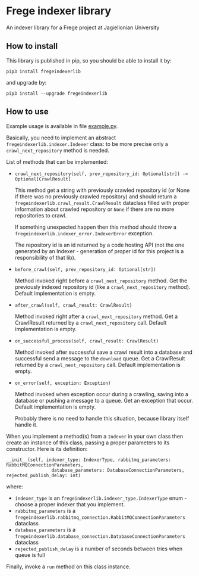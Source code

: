 # Frege indexer library

An indexer library for a Frege project at Jagiellonian University

## How to install

This library is published in pip, so you should be able to install it by:

`pip3 install fregeindexerlib`

and upgrade by:

`pip3 install --upgrade fregeindexerlib`

## How to use

Example usage is available in file [example.py](example.py).

Basically, you need to implement an abstract `fregeindexerlib.indexer.Indexer` class: to be more precise only a `crawl_next_repository` method is needed.

List of methods that can be implemented:
* `crawl_next_repository(self, prev_repository_id: Optional[str]) -> Optional[CrawlResult]`
  
  This method get a string with previously crawled repository id (or None if there was no previously crawled repository)
  and should return a `fregeindexerlib.crawl_result.CrawlResult` dataclass filled with proper information about crawled repository
  or `None` if there are no more repositories to crawl.
  
  If something unexpected happen then this method should throw a `fregeindexerlib.indexer_error.IndexerError` exception.
  
  The repository id is an id returned by a code hosting API (not the one generated by an Indexer - generation of proper id for this project is a responsibility of that lib).


* `before_crawl(self, prev_repository_id: Optional[str])`
  
  Method invoked right before a `crawl_next_repository` method.
  Get the previously indexed repository id (like a `crawl_next_repository` method). Default implementation is empty.


* `after_crawl(self, crawl_result: CrawlResult)`

  Method invoked right after a `crawl_next_repository` method.
  Get a CrawlResult returned by a `crawl_next_repository` call. Default implementation is empty.
  

* `on_successful_process(self, crawl_result: CrawlResult)`

  Method invoked after successful save a crawl result into a database and successful send a message to the `download` queue.
  Get a CrawlResult returned by a `crawl_next_repository` call. Default implementation is empty.
  

* `on_error(self, exception: Exception)`

  Method invoked when exception occur during a crawling, saving into a database or pushing a message to a queue.
  Get an exception that occur. Default implementation is empty.
  
  Probably there is no need to handle this situation, because library itself handle it.

When you implement a method(s) from a `Indexer` in your own class then create an instance of this class,
passing a proper parameters to its constructor. Here is its definition:

```
__init__(self, indexer_type: IndexerType, rabbitmq_parameters: RabbitMQConnectionParameters,
                 database_parameters: DatabaseConnectionParameters, rejected_publish_delay: int)
```

where:
* `indexer_type` is an `fregeindexerlib.indexer_type.IndexerType` enum - choose a proper indexer that you implement.
* `rabbitmq_parameters` is a `fregeindexerlib.rabbitmq_connection.RabbitMQConnectionParameters` dataclass
* `database_parameters` is a `fregeindexerlib.database_connection.DatabaseConnectionParameters` dataclass
* `rejected_publish_delay` is a number of seconds between tries when queue is full

Finally, invoke a `run` method on this class instance.